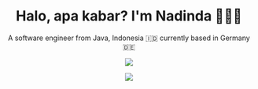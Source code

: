 <h1 align='center'>
  Halo, apa kabar? I'm Nadinda 👩🏽‍💻 
</h1>

<p align='center'>
  A software engineer from Java, Indonesia 🇮🇩 currently based in Germany 🇩🇪  
</p>

<p align='center'>
  <a href="https://twitter.com/nadindadev"><img src="https://img.shields.io/twitter/follow/nadindadev?label=Follow&style=social"></a>
</p>

<p align='center'>
  <a href="#"><img src="https://badges.pufler.dev/visits/nadinda/nadinda"></a>
</p>
